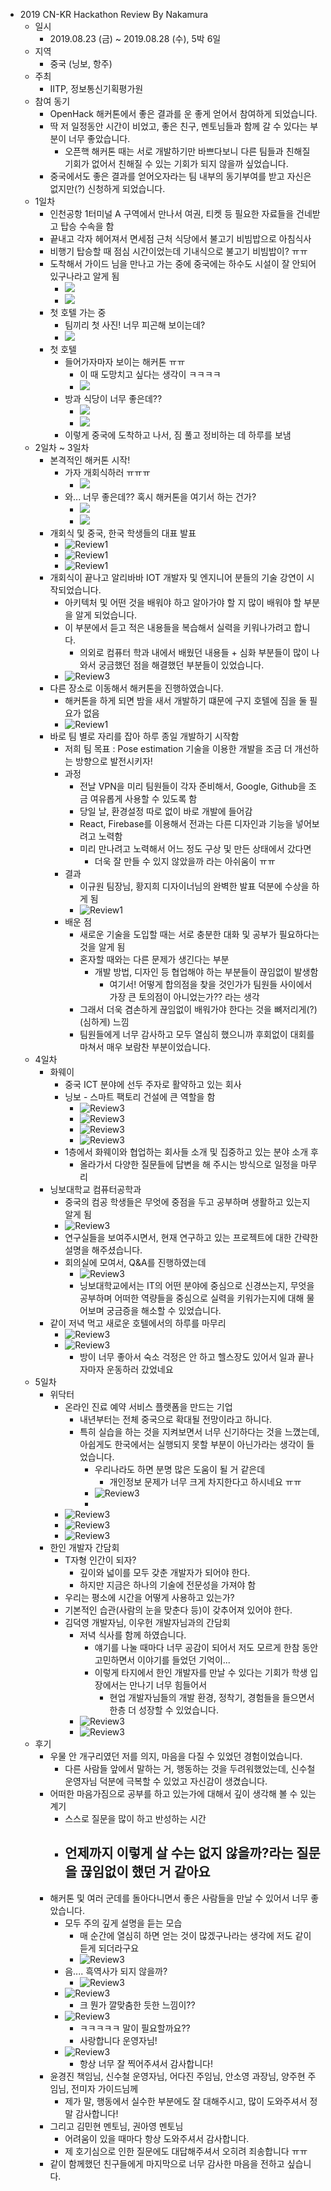 - 2019 CN-KR Hackathon Review By Nakamura
  - 일시
    - 2019.08.23 (금) ~ 2019.08.28 (수), 5박 6일
  - 지역
    - 중국 (닝보, 항주)
  - 주최
    - IITP, 정보통신기획평가원
  - 참여 동기
    - OpenHack 해커톤에서 좋은 결과를 운 좋게 얻어서 참여하게 되었습니다.
    - 딱 저 일정동안 시간이 비었고, 좋은 친구, 멘토님들과 함께 갈 수 있다는 부분이 너무 좋았습니다.
      - 오픈핵 해커톤 때는 서로 개발하기만 바쁘다보니 다른 팀들과 친해질 기회가 없어서 친해질 수 있는 기회가 되지 않을까 싶었습니다.
    - 중국에서도 좋은 결과를 얻어오자라는 팀 내부의 동기부여를 받고 자신은 없지만(?) 신청하게 되었습니다.
  - 1일차
    - 인천공항 1터미널 A 구역에서 만나서 여권, 티켓 등 필요한 자료들을 건네받고 탑승 수속을 함 
    - 끝내고 각자 헤어져서 면세점 근처 식당에서 불고기 비빔밥으로 아침식사
    - 비행기 탑승할 때 점심 시간이었는데 기내식으로 불고기 비빔밥이? ㅠㅠ
    - 도착해서 가이드 님을 만나고 가는 중에 중국에는 하수도 시설이 잘 안되어 있구나라고 알게 됨
      - ![](./Review1.jpg)
      - ![](./Review2.jpg)
    - 첫 호텔 가는 중
      - 팀끼리 첫 사진! 너무 피곤해 보이는데? 
      - ![](./Review3.jpg)
    - 첫 호텔 
      - 들어가자마자 보이는 해커톤 ㅠㅠ
        - 이 때 도망치고 싶다는 생각이 ㅋㅋㅋㅋ
        - ![](./Review4.jpg)
      - 방과 식당이 너무 좋은데?? 
        - ![](./Review5.jpg)
        - ![](./Review6.jpg)
      - 이렇게 중국에 도착하고 나서, 짐 풀고 정비하는 데 하루를 보냄 
  - 2일차 ~ 3일차
    - 본격적인 해커톤 시작!
      - 가자 개회식하러 ㅠㅠㅠ
        - ![](./Review7.jpg)
      - 와... 너무 좋은데?? 혹시 해커톤을 여기서 하는 건가?
        - ![](./Review8.jpg)
        - ![](./Review9.jpg)
    - 개회식 및 중국, 한국 학생들의 대표 발표
      - ![Review1](./No2Review1.jpg)
      - ![Review1](./No2Review2.jpg)
      - ![Review1](./No2Review3.jpg)
    - 개회식이 끝나고 알리바바 IOT 개발자 및 엔지니어 분들의 기술 강연이 시작되었습니다.
      - 아키텍처 및 어떤 것을 배워야 하고 알아가야 할 지 많이 배워야 할 부분을 알게 되었습니다.
      - 이 부분에서 듣고 적은 내용들을 복습해서 실력을 키워나가려고 합니다.
        - 의외로 컴퓨터 학과 내에서 배웠던 내용들 + 심화 부분들이 많이 나와서 궁금했던 점을 해결했던 부분들이 있었습니다.
      - ![Review3](./ReviewReview6.jpg)
    - 다른 장소로 이동해서 해커톤을 진행하였습니다.
      - 해커톤을 하게 되면 밤을 새서 개발하기 떄문에 구지 호텔에 짐을 둘 필요가 없음 
      - ![Review1](./No2Review4.jpg)
    - 바로 팀 별로 자리를 잡아 하루 종일 개발하기 시작함 
      - 저희 팀 목표 : Pose estimation 기술을 이용한 개발을 조금 더 개선하는 방향으로 발전시키자!
      - 과정 
        - 전날 VPN을 미리 팀원들이 각자 준비해서, Google, Github을 조금 여유롭게 사용할 수 있도록 함
        - 당일 날, 환경설정 따로 없이 바로 개발에 들어감
        - React, Firebase를 이용해서 전과는 다른 디자인과 기능을 넣어보려고 노력함 
        - 미리 만나려고 노력해서 어느 정도 구상 및 만든 상태에서 갔다면
          - 더욱 잘 만들 수 있지 않았을까 라는 아쉬움이 ㅠㅠ
      - 결과
        - 이규원 팀장님, 황지희 디자이너님의 완벽한 발표 덕분에 수상을 하게 됨
        - ![Review1](./No2Review5.jpg)
      - 배운 점
        - 새로운 기술을 도입할 때는 서로 충분한 대화 및 공부가 필요하다는 것을 알게 됨
        - 혼자할 때와는 다른 문제가 생긴다는 부분
          - 개발 방법, 디자인 등 협업해야 하는 부분들이 끊임없이 발생함
            - 여기서! 어떻게 합의점을 찾을 것인가가 팀원들 사이에서 가장 큰 토의점이 아니었는가?? 라는 생각
        - 그래서 더욱 겸손하게 끊임없이 배워가야 한다는 것을 뼈저리게(?)(심하게) 느낌
        - 팀원들에게 너무 감사하고 모두 열심히 했으니까 후회없이 대회를 마쳐서 매우 보람찬 부분이었습니다.
  - 4일차 
    - 화웨이 
      - 중국 ICT 분야에 선두 주자로 활약하고 있는 회사
      - 닝보 - 스마트 팩토리 건설에 큰 역할을 함
        - ![Review3](./No3Review3.jpg)
        - ![Review3](./No3Review1.jpg)
        - ![Review3](./No3Review2.jpg)
        - ![Review3](./ReviewReview9.jpg)
      - 1층에서 화웨이와 협업하는 회사들 소개 및 집중하고 있는 분야 소개 후
        - 올라가서 다양한 질문들에 답변을 해 주시는 방식으로 일정을 마무리
    - 닝보대학교 컴퓨터공학과
      - 중국의 컴공 학생들은 무엇에 중점을 두고 공부하며 생활하고 있는지 알게 됨
      - ![Review3](./No3Review4.jpg)
      - 연구실들을 보여주시면서, 현재 연구하고 있는 프로젝트에 대한 간략한 설명을 해주셨습니다.
      - 회의실에 모여서, Q&A를 진행하였는데
        - ![Review3](./ReviewReview8.jpg)
        - 닝보대학교에서는 IT의 어떤 분야에 중심으로 신경쓰는지, 무엇을 공부하며 어떠한 역량들을 중심으로 실력을 키워가는지에 대해 물어보며 궁금증을 해소할 수 있었습니다.
    - 같이 저녁 먹고 새로운 호텔에서의 하루를 마무리
      - ![Review3](./No3Review5.jpg)
      - ![Review3](./No3Review6.jpg)
        - 방이 너무 좋아서 숙소 걱정은 안 하고 헬스장도 있어서 일과 끝나자마자 운동하러 갔었네요
  - 5일차
    - 위닥터
      - 온라인 진료 예약 서비스 플랫폼을 만드는 기업
        - 내년부터는 전체 중국으로 확대될 전망이라고 하니다.
        - 특히 실습을 하는 것을 지켜보면서 너무 신기하다는 것을 느꼈는데, 아쉽게도 한국에서는 실행되지 못할 부분이 아닌가라는 생각이 들었습니다.
          - 우리나라도 하면 분명 많은 도움이 될 거 같은데
            - 개인정보 문제가 너무 크게 차지한다고 하시네요 ㅠㅠ
          - ![Review3](./ReviewReview7.jpg)
          - 
      - ![Review3](./No5Review1.jpg)
      - ![Review3](./No5Review2.jpg)
      - ![Review3](./No5Review3.jpg)
    - 한인 개발자 간담회
      - T자형 인간이 되자?
        - 깊이와 넓이를 모두 갖춘 개발자가 되어야 한다.
        - 하지만 지금은 하나의 기술에 전문성을 가져야 함
      - 우리는 평소에 시간을 어떻게 사용하고 있는가?
      - 기본적인 습관(사람의 눈을 맞춘다 등)이 갖추어져 있어야 한다. 
      - 김덕영 개발자님, 이우헌 개발자님과의 간담회
        - 저녁 식사를 함께 하였습니다. 
          - 얘기를 나눌 때마다 너무 공감이 되어서 저도 모르게 한참 동안 고민하면서 이야기를 들었던 기억이...
          - 이렇게 타지에서 한인 개발자를 만날 수 있다는 기회가 학생 입장에서는 만나기 너무 힘들어서
            - 현업 개발자님들의 개발 환경, 정착기, 경험들을 들으면서 한층 더 성장할 수 있었습니다.
        - ![Review3](./No5Review4.jpg)
        - ![Review3](./No5Review5.jpg)
  - 후기
    - 우물 안 개구리였던 저를 의지, 마음을 다질 수 있었던 경험이었습니다.
      - 다른 사람들 앞에서 말하는 거, 행동하는 것을 두려워했었는데, 신수철 운영자님 덕분에 극복할 수 있었고 자신감이 생겼습니다.
    - 어떠한 마음가짐으로 공부를 하고 있는가에 대해서 깊이 생각해 볼 수 있는 계기
      - 스스로 질문을 많이 하고 반성하는 시간
      - 언제까지 이렇게 살 수는 없지 않을까?라는 질문을 끊임없이 했던 거 같아요
        - 
    - 해커톤 및 여러 군데를 돌아다니면서 좋은 사람들을 만날 수 있어서 너무 좋았습니다.
      - 모두 주의 깊게 설명을 듣는 모습
        - 매 순간에 열심히 하면 얻는 것이 많겠구나라는 생각에 저도 같이 듣게 되더라구요
        - ![Review3](./ReviewReview10.jpg)
      - 음.... 흑역사가 되지 않을까?
        - ![Review3](./ReviewReview11.jpg)
      - ![Review3](./ReviewReview1.jpg)
        - 크 뭔가 깔맞춤한 듯한 느낌이??
      - ![Review3](./ReviewReview2.jpg)
        - ㅋㅋㅋㅋㅋ 말이 필요할까요?? 
        - 사랑합니다 운영자님!
      - ![Review3](./ReviewReview3.jpg)
        - 항상 너무 잘 찍어주셔서 감사합니다!
    - 윤경진 책임님, 신수철 운영자님, 어다진 주임님,  안소영 과장님, 양주현 주임님, 전미자 가이드님께 
      - 제가 말, 행동에서 실수한 부분에도 잘 대해주시고, 많이 도와주셔서 정말 감사합니다!
    - 그리고 김민현 멘토님, 권아영 멘토님 
      - 어려움이 있을 때마다 항상 도와주셔서 감사합니다.
      - 제 호기심으로 인한 질문에도 대답해주셔서 오히려 죄송합니다 ㅠㅠ
    - 같이 함께했던 친구들에게 마지막으로 너무 감사한 마음을 전하고 싶습니다.